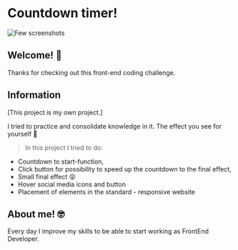 
# Countdown timer!

![Few screenshots](/img/screen1.png)


## Welcome! 👋

Thanks for checking out this front-end coding challenge.

## Information

[This project is my own project.]

I tried to practice and consolidate knowledge in it.
The effect you see for yourself 💪

>In this project I tried to do:
- Countdown to start-function,
- Click button for possibility to speed up the countdown to the final effect,
- Small final effect 😝
- Hover social media icons and button
- Placement of elements in the standard - responsive website

## About me! 🤓

Every day I improve my skills to be able to start working as FrontEnd Developer.
